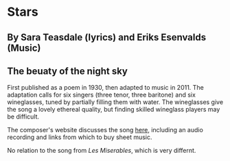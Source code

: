 #  Stars
## By Sara Teasdale (lyrics) and Eriks Esenvalds (Music)
## The beuaty of the night sky

First published as a poem in 1930, then adapted to music in 2011.  The
adaptation calls for six singers (three tenor, three baritone) and six
wineglasses, tuned by partially filling them with water.  The
wineglasses give the song a lovely ethereal quality, but finding
skilled wineglass players may be difficult.

The composer's website discusses the song
[here](https://www.eriksesenvalds.com/works/stars), including an audio
recording and links from which to buy sheet music.

No relation to the song from *Les Miserables*, which is very differnt.
